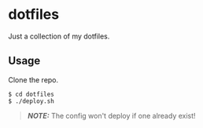 # dotfiles
Just a collection of my dotfiles.

## Usage
Clone the repo.
```console
$ cd dotfiles
$ ./deploy.sh
```
> **_NOTE:_** The config won't deploy if one already exist!
